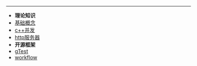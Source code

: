 <hr style="margin: 5px 0;">

- **理论知识**
- [基础概念](./theory/README.md) 
- [c++并发](./CppConcurrency/README.md)
- [http服务器](./http/README.md)
- **开源框架**
- [gTest](./testTools/README.md)
- [workflow](./workflow/README.md)